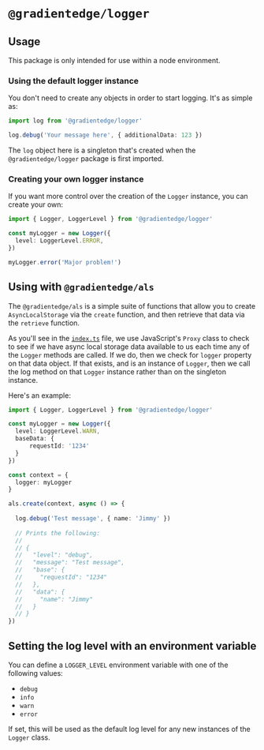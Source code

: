 # `@gradientedge/logger`

## Usage

This package is only intended for use within a node environment.

### Using the default logger instance

You don't need to create any objects in order to start logging.
It's as simple as:

```typescript
import log from '@gradientedge/logger'

log.debug('Your message here', { additionalData: 123 })
```

The `log` object here is a singleton that's created when the
`@gradientedge/logger` package is first imported.

### Creating your own logger instance

If you want more control over the creation of the `Logger` instance,
you can create your own:

```typescript
import { Logger, LoggerLevel } from '@gradientedge/logger'

const myLogger = new Logger({
  level: LoggerLevel.ERROR,
})

myLogger.error('Major problem!')
```

## Using with `@gradientedge/als`

The `@gradientedge/als` is a simple suite of functions that allow you to
create `AsyncLocalStorage` via the `create` function, and then retrieve
that data via the `retrieve` function.

As you'll see in the [`index.ts`](./src/index.ts) file, we use JavaScript's
`Proxy` class to check to see if we have async local storage data available
to us each time any of the `Logger` methods are called. If we do, then we 
check for `logger` property on that data object. If that exists, and is an
instance of `Logger`, then we call the log method on that `Logger` instance
rather than on the singleton instance.

Here's an example:

```typescript
import { Logger, LoggerLevel } from '@gradientedge/logger'

const myLogger = new Logger({
  level: LoggerLevel.WARN,
  baseData: {
      requestId: '1234'
  }
})

const context = {
  logger: myLogger
}

als.create(context, async () => {
  
  log.debug('Test message', { name: 'Jimmy' })
  
  // Prints the following:
  //
  // {
  //   "level": "debug",
  //   "message": "Test message",
  //   "base": {
  //     "requestId": "1234"
  //   },
  //   "data": {
  //     "name": "Jimmy"
  //   }
  // }
})
```

## Setting the log level with an environment variable

You can define a `LOGGER_LEVEL` environment variable with one of the
following values:

* `debug`
* `info`
* `warn`
* `error`

If set, this will be used as the default log level for any new instances
of the `Logger` class.
